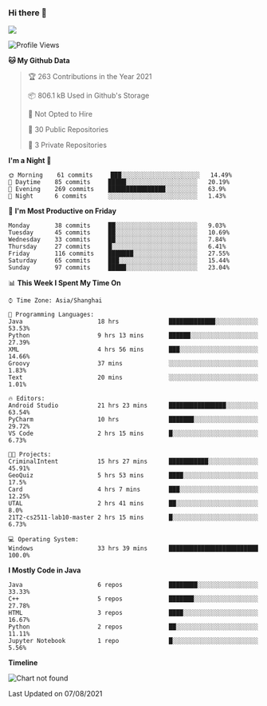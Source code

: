 ### Hi there 👋

<!--
**zhou-ning/zhou-ning** is a ✨ _special_ ✨ repository because its `README.md` (this file) appears on your GitHub profile.

Here are some ideas to get you started:

- 🔭 I’m currently working on ...
- 🌱 I’m currently learning ...
- 👯 I’m looking to collaborate on ...
- 🤔 I’m looking for help with ...
- 💬 Ask me about ...
- 📫 How to reach me: ...
- 😄 Pronouns: ...
- ⚡ Fun fact: ...
-->
![](https://github-readme-stats.vercel.app/api?username=zhou-ning)

<!--START_SECTION:waka-->
![Profile Views](http://img.shields.io/badge/Profile%20Views-0-blue)

**🐱 My Github Data** 

> 🏆 263 Contributions in the Year 2021
 > 
> 📦 806.1 kB Used in Github's Storage 
 > 
> 🚫 Not Opted to Hire
 > 
> 📜 30 Public Repositories 
 > 
> 🔑 3 Private Repositories  
 > 
**I'm a Night 🦉** 

```text
🌞 Morning    61 commits     ███░░░░░░░░░░░░░░░░░░░░░░   14.49% 
🌆 Daytime    85 commits     █████░░░░░░░░░░░░░░░░░░░░   20.19% 
🌃 Evening    269 commits    ████████████████░░░░░░░░░   63.9% 
🌙 Night      6 commits      ░░░░░░░░░░░░░░░░░░░░░░░░░   1.43%

```
📅 **I'm Most Productive on Friday** 

```text
Monday       38 commits     ██░░░░░░░░░░░░░░░░░░░░░░░   9.03% 
Tuesday      45 commits     ██░░░░░░░░░░░░░░░░░░░░░░░   10.69% 
Wednesday    33 commits     ██░░░░░░░░░░░░░░░░░░░░░░░   7.84% 
Thursday     27 commits     █░░░░░░░░░░░░░░░░░░░░░░░░   6.41% 
Friday       116 commits    ███████░░░░░░░░░░░░░░░░░░   27.55% 
Saturday     65 commits     ███░░░░░░░░░░░░░░░░░░░░░░   15.44% 
Sunday       97 commits     █████░░░░░░░░░░░░░░░░░░░░   23.04%

```


📊 **This Week I Spent My Time On** 

```text
⌚︎ Time Zone: Asia/Shanghai

💬 Programming Languages: 
Java                     18 hrs              █████████████░░░░░░░░░░░░   53.53% 
Python                   9 hrs 13 mins       ██████░░░░░░░░░░░░░░░░░░░   27.39% 
XML                      4 hrs 56 mins       ███░░░░░░░░░░░░░░░░░░░░░░   14.66% 
Groovy                   37 mins             ░░░░░░░░░░░░░░░░░░░░░░░░░   1.83% 
Text                     20 mins             ░░░░░░░░░░░░░░░░░░░░░░░░░   1.01%

🔥 Editors: 
Android Studio           21 hrs 23 mins      ████████████████░░░░░░░░░   63.54% 
PyCharm                  10 hrs              ███████░░░░░░░░░░░░░░░░░░   29.72% 
VS Code                  2 hrs 15 mins       █░░░░░░░░░░░░░░░░░░░░░░░░   6.73%

🐱‍💻 Projects: 
CriminalIntent           15 hrs 27 mins      ███████████░░░░░░░░░░░░░░   45.91% 
GeoQuiz                  5 hrs 53 mins       ████░░░░░░░░░░░░░░░░░░░░░   17.5% 
Card                     4 hrs 7 mins        ███░░░░░░░░░░░░░░░░░░░░░░   12.25% 
UTAL                     2 hrs 41 mins       ██░░░░░░░░░░░░░░░░░░░░░░░   8.0% 
21T2-cs2511-lab10-master 2 hrs 15 mins       █░░░░░░░░░░░░░░░░░░░░░░░░   6.73%

💻 Operating System: 
Windows                  33 hrs 39 mins      █████████████████████████   100.0%

```

**I Mostly Code in Java** 

```text
Java                     6 repos             ████████░░░░░░░░░░░░░░░░░   33.33% 
C++                      5 repos             ███████░░░░░░░░░░░░░░░░░░   27.78% 
HTML                     3 repos             ████░░░░░░░░░░░░░░░░░░░░░   16.67% 
Python                   2 repos             ██░░░░░░░░░░░░░░░░░░░░░░░   11.11% 
Jupyter Notebook         1 repo              █░░░░░░░░░░░░░░░░░░░░░░░░   5.56%

```


**Timeline**

![Chart not found](https://raw.githubusercontent.com/zhou-ning/zhou-ning/main/charts/bar_graph.png) 


 Last Updated on 07/08/2021
<!--END_SECTION:waka-->
